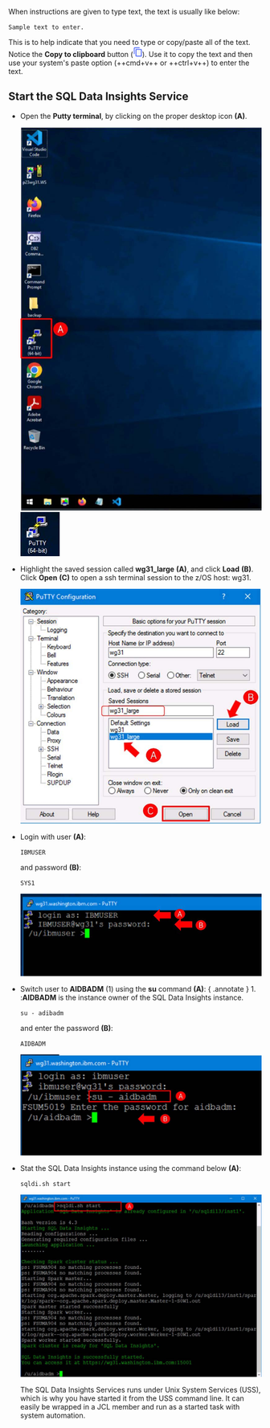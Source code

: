 When instructions are given to type text, the text is usually like below:

```
Sample text to enter.
```

This is to help indicate that you need to type or copy/paste all of the text. Notice the **Copy to clipboard** button (![](_attachments/copyToClipboard.png)). Use it to copy the text and then use your system's paste option (++cmd+v++ or ++ctrl+v++) to enter the text.

## Start the SQL Data Insights Service

- Open the **Putty terminal**, by clicking on the proper desktop icon **(A)**.

    ![](_attachments/desktop.jpg) ![](_attachments/puttyIcon.jpg)

- Highlight the saved session called **wg31_large** **(A)**, and click **Load** **(B)**. Click **Open** **(C)** to open a ssh terminal session to the z/OS host: wg31.

    ![](_attachments/puttySession.jpg)

- Login with user **(A)**:
  
    ```
    IBMUSER
    ```
    and password **(B)**:

    ```
    SYS1
    ```

    ![](_attachments/puttyLogin.jpg)

- Switch user to **AIDBADM** (1) using the **su** command **(A)**: { .annotate } 1.  :**AIDBADM** is the instance owner of the SQL Data Insights instance.

     ```
     su - adibadm
     ```

     and enter the password **(B)**:

     ```
     AIDBADM
     ```

     ![](_attachments/suCMD.jpg)

- Stat the SQL Data Insights instance using the command below **(A)**:
     
    ```
    sqldi.sh start
    ```

    ![](_attachments/sqldiStart.jpg)

    The SQL Data Insights Services runs under Unix System Services (USS), which is why you have started it from the USS command line. It can easily be wrapped in a JCL member and run as a started task with system automation.
